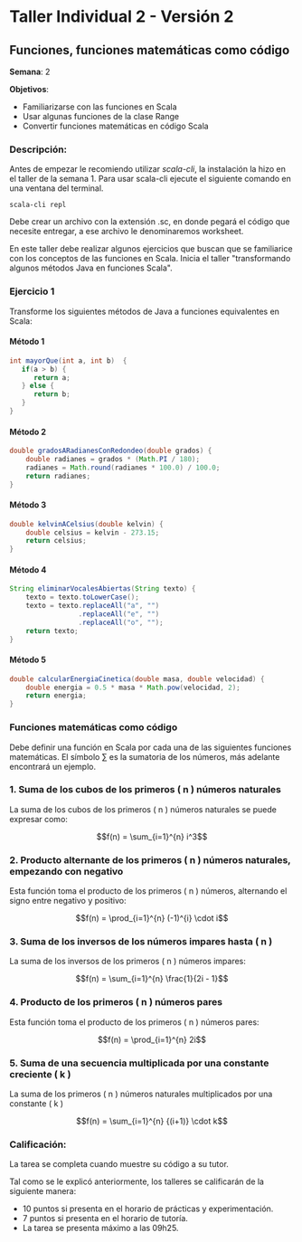 # Taller Individual 2 - Versión 2
## Funciones, funciones matemáticas como código

**Semana**: 2

**Objetivos**:

- Familiarizarse con las funciones en Scala
- Usar algunas funciones de la clase Range
- Convertir funciones matemáticas en código Scala

### Descripción:

Antes de empezar le recomiendo utilizar *scala-cli*, la instalación la hizo en el taller de la semana 1. Para usar scala-cli ejecute el siguiente comando en una ventana del terminal.
```shell
scala-cli repl
```

Debe crear un archivo con la extensión .sc, en donde pegará el código que necesite entregar, a ese archivo le denominaremos worksheet.

En este taller debe realizar algunos ejercicios que buscan que se familiarice con los conceptos de las funciones en Scala. Inicia el taller "transformando algunos métodos Java en funciones Scala".

### Ejercicio 1

Transforme los siguientes métodos de Java a funciones equivalentes en Scala:

#### Método 1
```java
int mayorQue(int a, int b)  {
   if(a > b) {
      return a;
   } else {
      return b;
   }
}
```

#### Método 2
```java
double gradosARadianesConRedondeo(double grados) {
	double radianes = grados * (Math.PI / 180);
	radianes = Math.round(radianes * 100.0) / 100.0;
	return radianes;
}
```

#### Método 3
```java
double kelvinACelsius(double kelvin) {
	double celsius = kelvin - 273.15;
	return celsius;
}
```

#### Método 4
```java
String eliminarVocalesAbiertas(String texto) {
	texto = texto.toLowerCase();
	texto = texto.replaceAll("a", "")
                 .replaceAll("e", "")
                 .replaceAll("o", "");
	return texto;
}
```

#### Método 5
```java
double calcularEnergiaCinetica(double masa, double velocidad) {
    double energia = 0.5 * masa * Math.pow(velocidad, 2);
    return energia;
}
```

### Funciones matemáticas como código

Debe definir una función en Scala por cada una de las siguientes funciones matemáticas. El símbolo $∑$ es la sumatoria de los números, más adelante encontrará un ejemplo.

### 1. **Suma de los cubos de los primeros \( n \) números naturales**
La suma de los cubos de los primeros \( n \) números naturales se puede expresar como:

```math
f(n) = \sum_{i=1}^{n} i^3
```

### 2. **Producto alternante de los primeros \( n \) números naturales, empezando con negativo**
Esta función toma el producto de los primeros \( n \) números, alternando el signo entre negativo y positivo:

```math
f(n) = \prod_{i=1}^{n} (-1)^{i} \cdot i
```

### 3. **Suma de los inversos de los números impares hasta \( n \)**
La suma de los inversos de los primeros \( n \) números impares:

```math
f(n) = \sum_{i=1}^{n} \frac{1}{2i - 1}
```

### 4. **Producto de los primeros \( n \) números pares**
Esta función toma el producto de los primeros \( n \) números pares:

```math
f(n) = \prod_{i=1}^{n} 2i
```

### 5. **Suma de una secuencia multiplicada por una constante creciente \( k \)**
La suma de los primeros \( n \) números naturales multiplicados por una constante \( k \)

```math
f(n) = \sum_{i=1}^{n} {(i+1)} \cdot k
```

### Calificación:

La tarea se completa cuando muestre su código a su tutor.

Tal como se le explicó anteriormente, los talleres se calificarán de la siguiente manera:

- 10 puntos si presenta en el horario de prácticas y experimentación.
- 7 puntos si presenta en el horario de tutoría.
- La tarea se presenta máximo a las 09h25.
